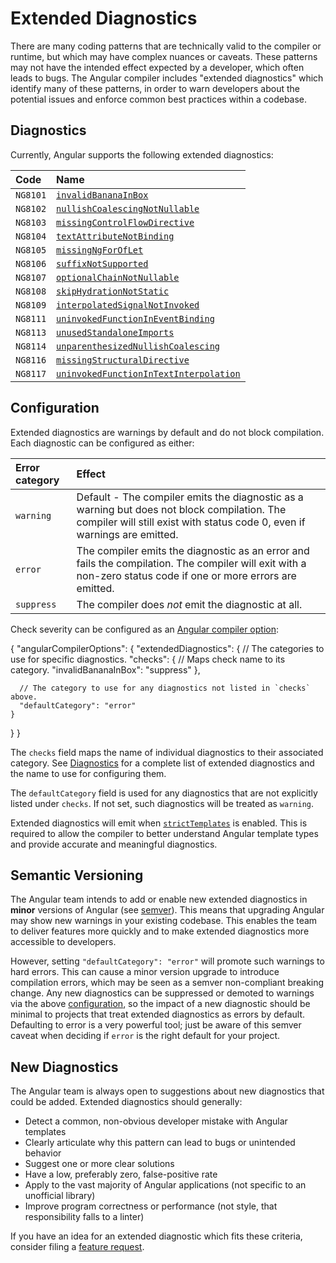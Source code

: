 # Extended Diagnostics

There are many coding patterns that are technically valid to the compiler or runtime, but which may have complex nuances or caveats.
These patterns may not have the intended effect expected by a developer, which often leads to bugs.
The Angular compiler includes "extended diagnostics" which identify many of these patterns, in order to warn developers about the potential issues and enforce common best practices within a codebase.

## Diagnostics

Currently, Angular supports the following extended diagnostics:

| Code     | Name                                                              |
| :------- | :---------------------------------------------------------------- |
| `NG8101` | [`invalidBananaInBox`](extended-diagnostics/NG8101)               |
| `NG8102` | [`nullishCoalescingNotNullable`](extended-diagnostics/NG8102)     |
| `NG8103` | [`missingControlFlowDirective`](extended-diagnostics/NG8103)      |
| `NG8104` | [`textAttributeNotBinding`](extended-diagnostics/NG8104)          |
| `NG8105` | [`missingNgForOfLet`](extended-diagnostics/NG8105)                |
| `NG8106` | [`suffixNotSupported`](extended-diagnostics/NG8106)               |
| `NG8107` | [`optionalChainNotNullable`](extended-diagnostics/NG8107)         |
| `NG8108` | [`skipHydrationNotStatic`](extended-diagnostics/NG8108)           |
| `NG8109` | [`interpolatedSignalNotInvoked`](extended-diagnostics/NG8109)     |
| `NG8111` | [`uninvokedFunctionInEventBinding`](extended-diagnostics/NG8111)  |
| `NG8113` | [`unusedStandaloneImports`](extended-diagnostics/NG8113)          |
| `NG8114` | [`unparenthesizedNullishCoalescing`](extended-diagnostics/NG8114) |
| `NG8116` | [`missingStructuralDirective`](extended-diagnostics/NG8116)       |
| `NG8117` | [`uninvokedFunctionInTextInterpolation`](extended-diagnostics/NG8114) |

## Configuration

Extended diagnostics are warnings by default and do not block compilation.
Each diagnostic can be configured as either:

| Error category | Effect                                                                                                                                                                   |
| :------------- | :----------------------------------------------------------------------------------------------------------------------------------------------------------------------- |
| `warning`      | Default - The compiler emits the diagnostic as a warning but does not block compilation. The compiler will still exist with status code 0, even if warnings are emitted. |
| `error`        | The compiler emits the diagnostic as an error and fails the compilation. The compiler will exit with a non-zero status code if one or more errors are emitted.           |
| `suppress`     | The compiler does _not_ emit the diagnostic at all.                                                                                                                      |

Check severity can be configured as an [Angular compiler option](reference/configs/angular-compiler-options):

<docs-code language="json">
{
  "angularCompilerOptions": {
    "extendedDiagnostics": {
      // The categories to use for specific diagnostics.
      "checks": {
        // Maps check name to its category.
        "invalidBananaInBox": "suppress"
      },

      // The category to use for any diagnostics not listed in `checks` above.
      "defaultCategory": "error"
    }

}
}
</docs-code>

The `checks` field maps the name of individual diagnostics to their associated category.
See [Diagnostics](#diagnostics) for a complete list of extended diagnostics and the name to use for configuring them.

The `defaultCategory` field is used for any diagnostics that are not explicitly listed under `checks`.
If not set, such diagnostics will be treated as `warning`.

Extended diagnostics will emit when [`strictTemplates`](tools/cli/template-typecheck#strict-mode) is enabled.
This is required to allow the compiler to better understand Angular template types and provide accurate and meaningful diagnostics.

## Semantic Versioning

The Angular team intends to add or enable new extended diagnostics in **minor** versions of Angular (see [semver](https://docs.npmjs.com/about-semantic-versioning)).
This means that upgrading Angular may show new warnings in your existing codebase.
This enables the team to deliver features more quickly and to make extended diagnostics more accessible to developers.

However, setting `"defaultCategory": "error"` will promote such warnings to hard errors.
This can cause a minor version upgrade to introduce compilation errors, which may be seen as a semver non-compliant breaking change.
Any new diagnostics can be suppressed or demoted to warnings via the above [configuration](#configuration), so the impact of a new diagnostic should be minimal to
projects that treat extended diagnostics as errors by default.
Defaulting to error is a very powerful tool; just be aware of this semver caveat when deciding if `error` is the right default for your project.

## New Diagnostics

The Angular team is always open to suggestions about new diagnostics that could be added.
Extended diagnostics should generally:

- Detect a common, non-obvious developer mistake with Angular templates
- Clearly articulate why this pattern can lead to bugs or unintended behavior
- Suggest one or more clear solutions
- Have a low, preferably zero, false-positive rate
- Apply to the vast majority of Angular applications (not specific to an unofficial library)
- Improve program correctness or performance (not style, that responsibility falls to a linter)

If you have an idea for an extended diagnostic which fits these criteria, consider filing a [feature request](https://github.com/angular/angular/issues/new?template=2-feature-request.yaml).
